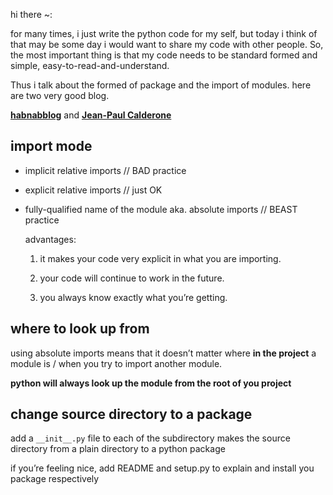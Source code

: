 hi there ~:

for many times, i just write the python code for my self, but today i
think of that may be some day i would want to share my code with other people.
So, the most important thing is that my code needs to be standard formed and
simple, easy-to-read-and-understand.

Thus i talk about the formed of package and the import of modules. here are two
very good blog.

[**habnabblog**](http://blog.habnab.it/blog/2013/07/21/python-packages-and-you/) and
[**Jean-Paul Calderone**](http://as.ynchrono.us/2007/12/filesystem-structure-of-python-project_21.html)


import mode
------------
* implicit relative imports  // BAD practice

* explicit relative imports // just OK

* fully-qualified name of the module aka. absolute imports  // BEAST practice

    advantages:

    1. it makes your code very explicit in what you are importing.

    2. your code will continue to work in the future.

    3. you always know exactly what you’re getting.


where to look up from
----------------------
using absolute imports means that it doesn’t matter where __in the project__ a module is /  when you try to import another module.

**python will always look up the module from the root of you project**


change source directory to a package
------------------------------------
add a `__init__.py` file to each of the subdirectory makes the source directory from a plain directory to a python package

if you’re feeling nice, add README and setup.py to explain and install you package respectively
